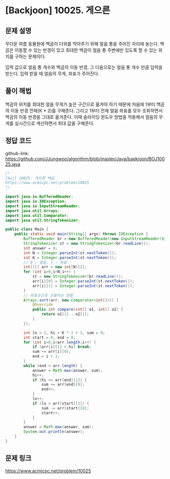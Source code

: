 
# [Backjoon] 10025. 게으른 

## 문제 설명

무더운 여름 동물원에 백곰이 더위를 막아주기 위해 얼음 통을 주어진 자리에 놓는다. 백곰은 이동할 수 있는 반경이 있고 최대한 백곰이 얼음 통 주변에만 있도록 할 수 있는 위치를 구하는 문제이다.

입력 값으로 얼음 통 개수와 백곰의 이동 반경, 그 다음으로는 얼음 통 개수 만큼 입력을 받는다. 
입력 받을 때 얼음의 무게, 좌표가 주어진다.

## 풀이 해법

백곰의 위치를 최대한 얼음 무게가 높은 구간으로 옮겨야 하기 때문에 처음에 1부터 백곰의 이동 반경 전체(K * 2)를 구해준다. 
그리고 1부터 전체 얼음 좌표를 모두 조회하면서 백곰의 이동 반경을 그대로 옮겨준다. 이때 슬라이딩 윈도우 방법을 적용해서 얼음의 무게를 실시간으로 계산하면서 최대 값을 구해준다.


## 정답 코드

github-link: https://github.com/JJungwoo/algorithm/blob/master/Java/baekjoon/BOJ10025.java

```java
/*
[boj] 10025. 게으른 백곰
https://www.acmicpc.net/problem/10025
*/

import java.io.BufferedReader;
import java.io.IOException;
import java.io.InputStreamReader;
import java.util.Arrays;
import java.util.Comparator;
import java.util.StringTokenizer;

public class Main {
    public static void main(String[] args) throws IOException {
        BufferedReader br = new BufferedReader(new InputStreamReader(System.in));
        StringTokenizer st = new StringTokenizer(br.readLine());
        int answer = 0;
        int N = Integer.parseInt(st.nextToken());
        int K = Integer.parseInt(st.nextToken());
        // 0 : 얼음, 1 : 좌표
        int[][] arr = new int[N][2];
        for (int i=0;i<N;i++) {
            st = new StringTokenizer(br.readLine());
            arr[i][0] = Integer.parseInt(st.nextToken());
            arr[i][1] = Integer.parseInt(st.nextToken());
        }
        // 좌표순으로 오름차순 정렬
        Arrays.sort(arr, new Comparator<int[]>() {
            @Override
            public int compare(int[] o1, int[] o2) {
                return o1[1] - o2[1];
            }
        });

        int lo = 1, hi = K * 2 + 1, sum = 0;
        int start = 0, end = 0;
        for (int i=0;i<arr.length;i++) {
            if (arr[i][1] > hi) break;
            sum += arr[i][0];
            end = i + 1;
        }
        while (end < arr.length) {
            answer = Math.max(answer, sum);
            hi++;
            if (hi >= arr[end][1]) {
                sum += arr[end][0];
                end++;
            }
            lo++;
            if (lo > arr[start][1]) {
                sum -= arr[start][0];
                start++;
            }
        }
        answer = Math.max(answer, sum);
        System.out.println(answer);
    }
}
```

## 문제 링크

https://www.acmicpc.net/problem/10025
